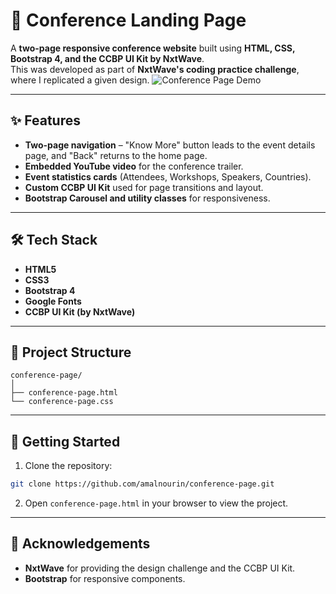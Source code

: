 # 🎤 Conference Landing Page  

A **two-page responsive conference website** built using **HTML, CSS, Bootstrap 4, and the CCBP UI Kit by NxtWave**.  
This was developed as part of **NxtWave's coding practice challenge**, where I replicated a given design.
![Conference Page Demo](https://res.cloudinary.com/dj7znwcpg/image/upload/v1753612410/conference-page_-_Made_with_Clipchamp_kzomxx.gif) 

---

## ✨ Features
- **Two-page navigation** – "Know More" button leads to the event details page, and "Back" returns to the home page.  
- **Embedded YouTube video** for the conference trailer.  
- **Event statistics cards** (Attendees, Workshops, Speakers, Countries).  
- **Custom CCBP UI Kit** used for page transitions and layout.  
- **Bootstrap Carousel and utility classes** for responsiveness.  

---

## 🛠️ Tech Stack
- **HTML5**  
- **CSS3**  
- **Bootstrap 4**  
- **Google Fonts**  
- **CCBP UI Kit (by NxtWave)**

---

## 📂 Project Structure
```
conference-page/
│
├── conference-page.html
└── conference-page.css
```

---

## 🚀 Getting Started
1. Clone the repository:
```bash
git clone https://github.com/amalnourin/conference-page.git
```
2. Open `conference-page.html` in your browser to view the project.

---

## 🙌 Acknowledgements
- **NxtWave** for providing the design challenge and the CCBP UI Kit.  
- **Bootstrap** for responsive components.
